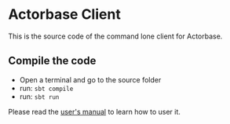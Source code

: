 # Actorbase Client

This is the source code of the command lone client for Actorbase.

## Compile the code
* Open a terminal and go to the source folder
* run: `sbt compile`
* run: `sbt run`

Please read the [user's manual](https://sweeneythreads.gitbooks.io/actorbase-user-s-manual/content/) to learn how to user it.
